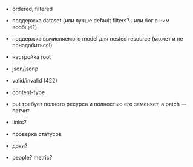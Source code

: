 * ordered, filtered

* поддержка dataset (или лучше default filters?.. или бог с ним вообще?)
* поддержка вычисляемого model для nested resource (может и не понадобиться!)

* настройка root

* json/jsonp

* valid/invalid (422)

* content-type
* put требует полного ресурса и полностью его заменяет, а patch — патчит

* links?

* проверка статусов

* доки?

* people? metric?
